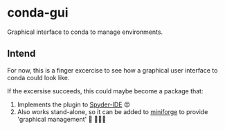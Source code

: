 # conda-gui
Graphical interface to conda to manage environments.

## Intend
For now, this is a finger excercise to see how a graphical user interface to conda could look like.

If the excersise succeeds, this could maybe become a package that:

   1. Implements the plugin to [Spyder-IDE](https://github.com/spyder-ide) 😍
   2. Also works stand-alone, so it can be added to [miniforge](https://github.com/conda-forge/miniforge) to provide 'graphical management' 🤤 🙉🙈🙊
